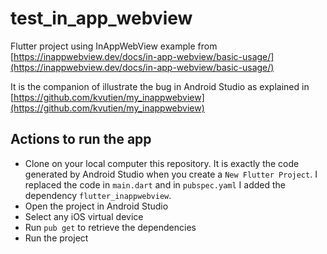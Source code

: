 # test_in_app_webview

Flutter project using InAppWebView example from [https://inappwebview.dev/docs/in-app-webview/basic-usage/](https://inappwebview.dev/docs/in-app-webview/basic-usage/)

It is the companion of illustrate the bug in Android Studio as explained in [https://github.com/kvutien/my_inappwebview](https://github.com/kvutien/my_inappwebview)

## Actions to run the app


- Clone on your local computer this repository. It is exactly the code generated by Android Studio when you create a `New Flutter Project`. I replaced the code in `main.dart` and in `pubspec.yaml` I added the dependency `flutter_inappwebview`.
- Open the project in Android Studio
- Select any iOS virtual device
- Run `pub get` to retrieve the dependencies
- Run the project
